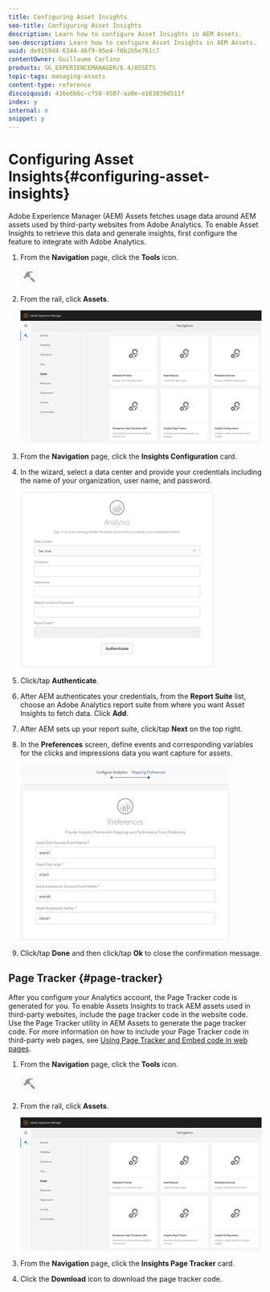 ```yaml
---
title: Configuring Asset Insights
seo-title: Configuring Asset Insights
description: Learn how to configure Asset Insights in AEM Assets.
seo-description: Learn how to configure Asset Insights in AEM Assets.
uuid: de9159d4-6344-46f9-95e4-f6b2b5e761c7
contentOwner: Guillaume Carlino
products: SG_EXPERIENCEMANAGER/6.4/ASSETS
topic-tags: managing-assets
content-type: reference
discoiquuid: 436e6b6c-cf58-4507-aa0e-e163839d511f
index: y
internal: n
snippet: y
---
```


# Configuring Asset Insights{#configuring-asset-insights}

Adobe Experience Manager (AEM) Assets fetches usage data around AEM assets used by third-party websites from Adobe Analytics. To enable Asset Insights to retrieve this data and generate insights, first configure the feature to integrate with Adobe Analytics.

1. From the **Navigation** page, click the **Tools** icon.

   ![](assets/chlimage_1-214.png)

1. From the rail, click **Assets**. 

   ![](assets/chlimage_1-215.png)

1. From the **Navigation** page, click the **Insights Configuration** card.
1. In the wizard, select a data center and provide your credentials including the name of your organization, user name, and password.

   ![](assets/chlimage_1-216.png)

1. Click/tap **Authenticate**.
1. After AEM authenticates your credentials, from the **Report Suite** list, choose an Adobe Analytics report suite from where you want Asset Insights to fetch data. Click **Add**.
1. After AEM sets up your report suite, click/tap **Next** on the top right. 
1. In the **Preferences** screen, define events and corresponding variables for the clicks and impressions data you want capture for assets.

   ![](assets/chlimage_1-217.png)

1. Click/tap **Done** and then click/tap **Ok** to close the confirmation message.

## Page Tracker {#page-tracker}

After you configure your Analytics account, the Page Tracker code is generated for you. To enable Assets Insights to track AEM assets used in third-party websites, include the page tracker code in the website code. Use the Page Tracker utility in AEM Assets to generate the page tracker code. For more information on how to include your Page Tracker code in third-party web pages, see [Using Page Tracker and Embed code in web pages](../../assets/using/touch-ui-using-page-tracker.md).

1. From the **Navigation** page, click the **Tools** icon.

   ![](assets/chlimage_1-218.png)

1. From the rail, click **Assets**.

   ![](assets/chlimage_1-219.png)

1. From the **Navigation** page, click the **Insights Page Tracker** card.
1. Click the **Download** icon to download the page tracker code.

